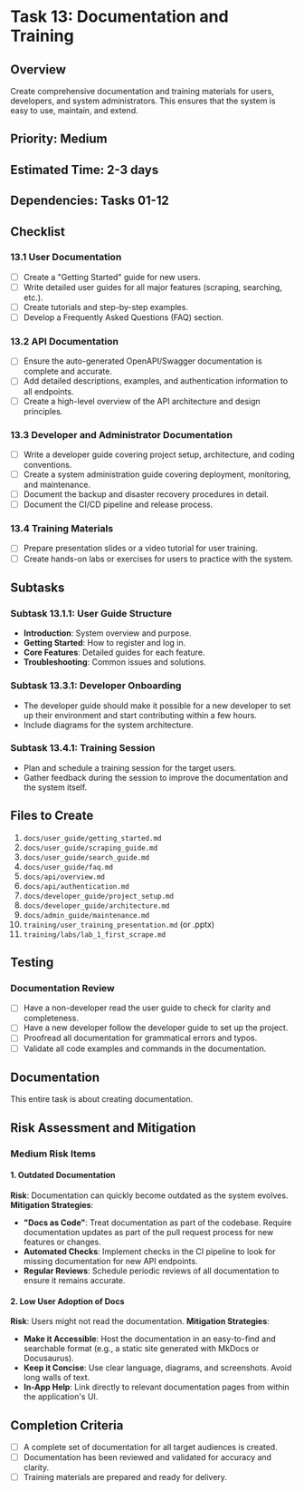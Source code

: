 # Task 13: Documentation and Training

## Overview
Create comprehensive documentation and training materials for users, developers, and system administrators. This ensures that the system is easy to use, maintain, and extend.

## Priority: Medium
## Estimated Time: 2-3 days
## Dependencies: Tasks 01-12

## Checklist

### 13.1 User Documentation
- [ ] Create a "Getting Started" guide for new users.
- [ ] Write detailed user guides for all major features (scraping, searching, etc.).
- [ ] Create tutorials and step-by-step examples.
- [ ] Develop a Frequently Asked Questions (FAQ) section.

### 13.2 API Documentation
- [ ] Ensure the auto-generated OpenAPI/Swagger documentation is complete and accurate.
- [ ] Add detailed descriptions, examples, and authentication information to all endpoints.
- [ ] Create a high-level overview of the API architecture and design principles.

### 13.3 Developer and Administrator Documentation
- [ ] Write a developer guide covering project setup, architecture, and coding conventions.
- [ ] Create a system administration guide covering deployment, monitoring, and maintenance.
- [ ] Document the backup and disaster recovery procedures in detail.
- [ ] Document the CI/CD pipeline and release process.

### 13.4 Training Materials
- [ ] Prepare presentation slides or a video tutorial for user training.
- [ ] Create hands-on labs or exercises for users to practice with the system.

## Subtasks

### Subtask 13.1.1: User Guide Structure
-   **Introduction**: System overview and purpose.
-   **Getting Started**: How to register and log in.
-   **Core Features**: Detailed guides for each feature.
-   **Troubleshooting**: Common issues and solutions.

### Subtask 13.3.1: Developer Onboarding
-   The developer guide should make it possible for a new developer to set up their environment and start contributing within a few hours.
-   Include diagrams for the system architecture.

### Subtask 13.4.1: Training Session
-   Plan and schedule a training session for the target users.
-   Gather feedback during the session to improve the documentation and the system itself.

## Files to Create

1.  `docs/user_guide/getting_started.md`
2.  `docs/user_guide/scraping_guide.md`
3.  `docs/user_guide/search_guide.md`
4.  `docs/user_guide/faq.md`
5.  `docs/api/overview.md`
6.  `docs/api/authentication.md`
7.  `docs/developer_guide/project_setup.md`
8.  `docs/developer_guide/architecture.md`
9.  `docs/admin_guide/maintenance.md`
10. `training/user_training_presentation.md` (or .pptx)
11. `training/labs/lab_1_first_scrape.md`

## Testing

### Documentation Review
- [ ] Have a non-developer read the user guide to check for clarity and completeness.
- [ ] Have a new developer follow the developer guide to set up the project.
- [ ] Proofread all documentation for grammatical errors and typos.
- [ ] Validate all code examples and commands in the documentation.

## Documentation
This entire task is about creating documentation.

## Risk Assessment and Mitigation

### Medium Risk Items

#### 1. Outdated Documentation
**Risk**: Documentation can quickly become outdated as the system evolves.
**Mitigation Strategies**:
-   **"Docs as Code"**: Treat documentation as part of the codebase. Require documentation updates as part of the pull request process for new features or changes.
-   **Automated Checks**: Implement checks in the CI pipeline to look for missing documentation for new API endpoints.
-   **Regular Reviews**: Schedule periodic reviews of all documentation to ensure it remains accurate.

#### 2. Low User Adoption of Docs
**Risk**: Users might not read the documentation.
**Mitigation Strategies**:
-   **Make it Accessible**: Host the documentation in an easy-to-find and searchable format (e.g., a static site generated with MkDocs or Docusaurus).
-   **Keep it Concise**: Use clear language, diagrams, and screenshots. Avoid long walls of text.
-   **In-App Help**: Link directly to relevant documentation pages from within the application's UI.

## Completion Criteria

- [ ] A complete set of documentation for all target audiences is created.
- [ ] Documentation has been reviewed and validated for accuracy and clarity.
- [ ] Training materials are prepared and ready for delivery.
